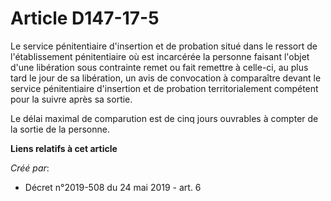 # Article D147-17-5

Le service pénitentiaire d'insertion et de probation situé dans le ressort de l'établissement pénitentiaire où est incarcérée
la personne faisant l'objet d'une libération sous contrainte remet ou fait remettre à celle-ci, au plus tard le jour de sa
libération, un avis de convocation à comparaître devant le service pénitentiaire d'insertion et de probation territorialement
compétent pour la suivre après sa sortie.

Le délai maximal de comparution est de cinq jours ouvrables à compter de la sortie de la personne.

**Liens relatifs à cet article**

_Créé par_:

  - Décret n°2019-508 du 24 mai 2019 - art. 6
